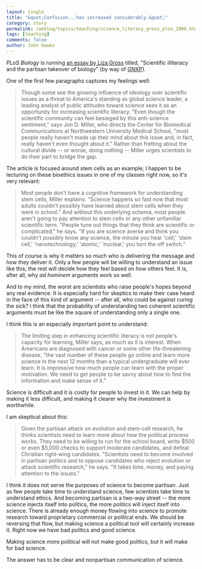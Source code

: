 ```yaml
---
layout: single 
title: "&quot;Confusion...has increased considerably.&quot;" 
category: story
permalink: /weblog/topics/teaching/science_literacy_gross_plos_2006.html
tags: [teaching] 
comments: false 
author: John Hawks 
---
```



<p>
<i>PLoS Biology</i> is running <a href="http://biology.plosjournals.org/perlserv/?request=get-document&doi=10%2E1371%2Fjournal%2Epbio%2E0040167">an essay by Liza Gross</a> titled, "Scientific illiteracy and the partisan takeover of biology" (by way of <a href="http://www.gnxp.com/blog/2006/04/scientific-illiteracy-and-partisan.php">GNXP</a>). 
</p>

<p>
One of the first few paragraphs captures my feelings well: 
</p>

<blockquote>Though some see the growing influence of ideology over scientific issues as a threat to America's standing as global science leader, a leading analyst of public attitudes toward science sees it as an opportunity for increasing scientific literacy. "Even though the scientific community can feel besieged by this anti-science sentiment," says Jon D. Miller, who directs the Center for Biomedical Communications at Northwestern University Medical School, "most people really haven't made up their mind about this issue and, in fact, really haven't even thought about it." Rather than fretting about the cultural divide -- or worse, doing nothing -- Miller urges scientists to do their part to bridge the gap.</blockquote>

<p>
The article is focused around stem cells as an example; I happen to be lecturing on these bioethics issues in one of my classes right now, so it's very relevant: 
</p>

<blockquote>Most people don't have a cognitive framework for understanding stem cells, Miller explains. "Science happens so fast now that most adults couldn't possibly have learned about stem cells when they were in school." And without this underlying schema, most people aren't going to pay attention to stem cells or any other unfamiliar scientific term. "People tune out things that they think are scientific or complicated," he says. "If you are science averse and think you couldn't possibly know any science, the minute you hear 'cell,' 'stem cell,' 'nanotechnology,' 'atomic,' 'nuclear,' you turn the off switch."</blockquote>

<p>
This of course is why it matters so much who is delivering the message and how they deliver it. Only a few people will be willing to understand an issue like this; the rest will decide how they feel based on how others feel. It is, after all, why <i>ad hominem</i> arguments work so well. 
</p>

<p>
And to my mind, the worst are scientists who raise people's hopes beyond any real evidence. It is especially hard for skeptics to make their case heard in the face of this kind of argument -- after all, who could be against curing the sick? I think that the probability of understanding two coherent scientific arguments must be like the square of understanding only a single one. 
</p>

<p>
I think this is an especially important point to understand: 
</p>

<blockquote>The limiting step in enhancing scientific literacy is not people's capacity for learning, Miller says, as much as it is interest. When Americans are diagnosed with cancer or some other life-threatening disease, "the vast number of these people go online and learn more science in the next 12 months than a typical undergraduate will ever learn. It is impressive how much people can learn with the proper motivation. We need to get people to be savvy about how to find the information and make sense of it."</blockquote>

<p>
Science is difficult and it is costly for people to invest in it. We can help by making it less difficult, and making it clearer why the investment is worthwhile. 
</p>

<p>
I am skeptical about this: 
</p>

<blockquote>Given the partisan attack on evolution and stem-cell research, he thinks scientists need to learn more about how the political process works. They need to be willing to run for the school board, write $500 or even $5,000 checks to support moderate candidates, and defeat Christian right-wing candidates. "Scientists need to become involved in partisan politics and to oppose candidates who reject evolution or attack scientific research," he says. "It takes time, money, and paying attention to the issues."</blockquote>

<p>
I think it does not serve the purposes of science to become partisan. Just as few people take time to understand science, few scientists take time to understand ethics. And becoming partisan is a two-way street -- the more science injects itself into politics, the more politics will inject itself into science. There is already enough money flowing into science to promote research toward proprietary commercial or political ends. We should be reversing that flow, but making science a political tool will certainly increase it. Right now we have bad politics and good science. 
</p>

<p>
Making science more political will not make good politics, but it will make for bad science. 
</p>

<p>
The answer has to be clear and nonpartisan communication of science. 
</p>

